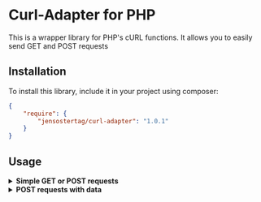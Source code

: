 # Curl-Adapter for PHP
This is a wrapper library for PHP's cURL functions. It allows you to easily send GET and POST requests

## Installation
To install this library, include it in your project using composer:
```json
{
    "require": {
        "jensostertag/curl-adapter": "1.0.1"
    }
}
```

## Usage
<details>
<summary><b>Simple GET or POST requests</b></summary>

The following example shows how to send a GET request to a HTML page:
```php
$curl = new Curl();
$curl->setUrl("URL");
$curl->setMethod(Curl::$METHOD_GET);
$curl->addHeader([
    "accept" => "text/html, application/xhtml+xml"
]);
$response = $curl->execute();
$responseCode = $curl->getHttpCode();
$curl->close();
```
`URL` is the URL of the server that you want to send the request to.

To send a POST request, simply replace `Curl::$METHOD_GET` with `Curl::$METHOD_POST`. However note, that the above example does not send any POST data to the server.
</details>

<details>
<summary><b>POST requests with data</b></summary>

To send POST data to the server, use the `addPostData()` method:
```php
$curl = new Curl();
$curl->setUrl("URL");
$curl->setMethod(Curl::$METHOD_POST);
$curl->addHeader([
    "accept" => "application/json"
]);
$curl->addPostData([
    "key" => "value"
]);
$response = $curl->execute();
$responseCode = $curl->getHttpCode();
$curl->close();
```
The above example requests a JSON response from the server with the URL `URL` and sends the POST data `key=value` along with the request.
</details>
